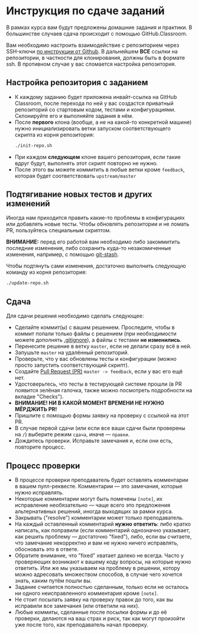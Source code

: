 # Инструкция по сдаче заданий

В рамках курса вам будут предложены домашние задания и практики. В большинстве случаев сдача происходит с помощью GitHub.Classroom.

Вам необходимо настроить взаимодействие с репозиторием через SSH-ключи [по инструкции от Github](https://docs.github.com/en/authentication/connecting-to-github-with-ssh). В дальнейшем **ВСЕ** ссылки на репозитории, в частности для клонирования, должны быть в формате ssh. В противном случае у вас сломается настройка репозитория.

## Настройка репозитория с заданием

* К каждому заданию будет приложена инвайт-ссылка на GitHub Classroom, после перехода по ней у вас создастся приватный репозиторий со стартовым кодом, тестами и конфигурациями. Склонируйте его и выполняйте задания в нём.
* После **первого** клона (вообще, а не на какой-то конкретной машине) нужно инициализировать ветки запуском соответствующего скрипта из корня репозитория:
  ```bash
  ./init-repo.sh
  ```
* При каждом **следующем** клоне вашего репозитория, если такие вдруг будут, выполнять этот скрипт повторно не нужно.
* После этого вы можете коммитить в любые ветки кроме `feedback`, которая будет соответствовать `upstream/master`

## Подтягивание новых тестов и других изменений

Иногда нам приходится править какие-то проблемы в конфигурациях или добавлять новые тесты. Чтобы обновлять репозитории и не ломать PR, пользуйтесь специальным скриптом.

**ВНИМАНИЕ:** перед его работой вам необходимо либо закоммитить последние изменения, либо сохранить куда-то незакомиченные изменения, например, с помощью [git-stash](https://git-scm.com/docs/git-stash).

Чтобы подтянуть сами изменения, достаточно выполнить следующую команду из корня репозитория:
```bash
./update-repo.sh
```

## Сдача

Для сдачи решения необходимо сделать следующее:
* Сделайте коммит(ы) с вашим решением. Проследите, чтобы в коммит попали только файлы с решением (при необходимости можете дополнять [.gitignore](https://git-scm.com/docs/gitignore)), а файлы с тестами **не изменились**.
* Перенесите решение в ветку `master`, если не делали сразу всё в ней.
* Запушьте `master` на удалённый репозиторий.
* Проверьте, что у вас обновлены тесты и конфигурации (можно просто запустить соответствующий скрипт).
* Создайте [Pull Request (PR)](https://docs.github.com/en/github/collaborating-with-issues-and-pull-requests/creating-a-pull-request) `master -> feedback`, если у вас его ещё нет.
* Удостоверьтесь, что тесты в тестирующей системе прошли (в PR появится зелёная галочка, также можно посмотреть подробности на вкладке "Checks").
* **ВНИМАНИЕ! НИ В КАКОЙ МОМЕНТ ВРЕМЕНИ НЕ НУЖНО МЁРДЖИТЬ PR!**
* Пришлите с помощью формы заявку на проверку с ссылкой на этот PR.
* В случае первой сдачи (или если все ваши сдачи были проверены на `/`) выберите режим `сдача`, иначе &mdash; `правки`.
* Дождитесь проверки. Исправьте замечания и, если они есть, повторите процесс.

## Процесс проверки

* В процессе проверки преподаватель будет оставлять комментарии в вашем пулл-реквесте. Комментарии &mdash; это замечания, которые нужно исправлять.
* Некоторые комментарии могут быть помечены `[note]`, их исправление необязательно &mdash; чаще всего это предложения альтернативных решений, иногда выходящих за рамки курса.
* Закрывать ("resolve") комментарии может только преподаватель.
* На каждый оставленный комментарий **нужно ответить**: либо кратко написать, как поправили (если комментарий однозначно указывает, как решить проблему &mdash; достаточно "fixed"), либо, если вы считаете, что замечание некорректно и вам не нужно ничего исправлять, обосновать это в ответе.
* Обратите внимание, что "fixed" хватает далеко не всегда. Часто у проверяющих возникают к вашему коду вопросы, на которые нужно ответить. Или же мы указываем на проблему в решении, котору можно адресовать множеством способов, в случае чего хочется знать, каким путём пошли вы.
* Задание считается полностью сделанным, только если не осталось ни одного неисправленного комментария кроме `[note]`.
* Не стоит посылать заявку на проверку правок до того, как вы исправили все замечания (или ответили на них).
* Любые коммиты, сделанные после посылки формы и до её проверки, делаются на ваш страх и риск, так как могут произойти уже после того, как преподаватель начал проверку.
